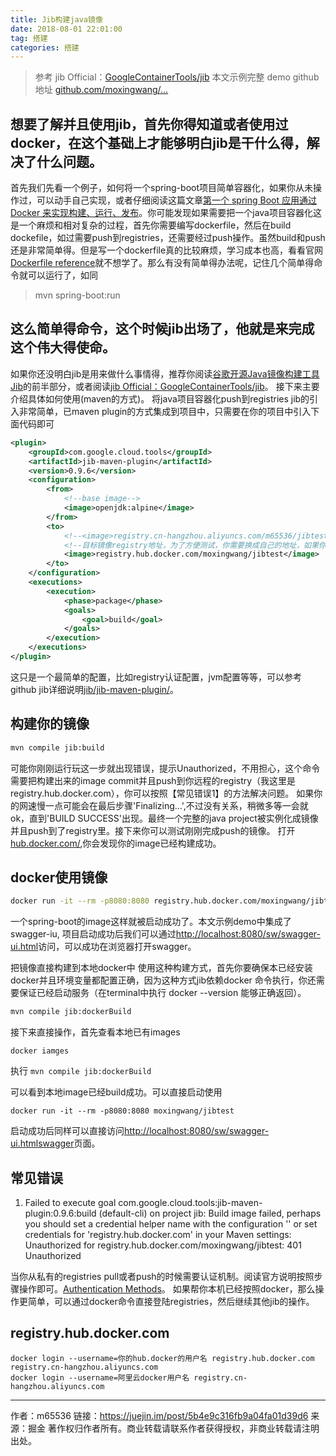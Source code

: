 ```yaml
---
title: Jib构建java镜像
date: 2018-08-01 22:01:00
tag: 搭建
categories: 搭建
---
```


> 参考
jib Official：[GoogleContainerTools/jib](https://link.juejin.im/?target=https%3A%2F%2Fgithub.com%2FGoogleContainerTools%2Fjib)
本文示例完整 demo github地址 [github.com/moxingwang/…](https://link.juejin.im/?target=https%3A%2F%2Fgithub.com%2Fmoxingwang%2Fjib)


## 想要了解并且使用jib，首先你得知道或者使用过docker，在这个基础上才能够明白jib是干什么得，解决了什么问题。

首先我们先看一个例子，如何将一个spring-boot项目简单容器化，如果你从未操作过，可以动手自己实现，或者仔细阅读这篇文章[第一个 spring Boot 应用通过Docker 来实现构建、运行、发布](https://blog.csdn.net/u010046908/article/details/56008445)。你可能发现如果需要把一个java项目容器化这是一个麻烦和相对复杂的过程，首先你需要编写dockerfile，然后在build dockefile，如过需要push到registries，还需要经过push操作。虽然build和push还是非常简单得。但是写一个dockerfile真的比较麻烦，学习成本也高，看看官网[Dockerfile reference](https://docs.docker.com/engine/reference/builder/#usage)就不想学了。那么有没有简单得办法呢，记住几个简单得命令就可以运行了，如同
> mvn spring-boot:run

## 这么简单得命令，这个时候jib出场了，他就是来完成这个伟大得使命。

如果你还没明白jib是用来做什么事情得，推荐你阅读[谷歌开源Java镜像构建工具Jib](http://www.infoq.com/cn/news/2018/07/google-opensource-Jib#)的前半部分，或者阅读[jib Official：GoogleContainerTools/jib](https://github.com/GoogleContainerTools/jib)。
接下来主要介绍具体如何使用(maven的方式)。
将java项目容器化push到registries
jib的引入非常简单，已maven plugin的方式集成到项目中，只需要在你的项目中引入下面代码即可
```xml
<plugin>
    <groupId>com.google.cloud.tools</groupId>
    <artifactId>jib-maven-plugin</artifactId>
    <version>0.9.6</version>
    <configuration>
        <from>
            <!--base image-->
            <image>openjdk:alpine</image>
        </from>
        <to>
            <!--<image>registry.cn-hangzhou.aliyuncs.com/m65536/jibtest</image>-->
            <!--目标镜像registry地址，为了方便测试，你需要换成自己的地址，如果你的网络不好，可以选用国内加速器，比如阿里云的-->
            <image>registry.hub.docker.com/moxingwang/jibtest</image>
        </to>
    </configuration>
    <executions>
        <execution>
            <phase>package</phase>
            <goals>
                <goal>build</goal>
            </goals>
        </execution>
    </executions>
</plugin>
```
这只是一个最简单的配置，比如registry认证配置，jvm配置等等，可以参考github jib详细说明[jib/jib-maven-plugin/](https://github.com/GoogleContainerTools/jib/tree/master/jib-maven-plugin#from-object)。

## 构建你的镜像
```sh
mvn compile jib:build
```
可能你刚刚运行玩这一步就出现错误，提示Unauthorized，不用担心，这个命令需要把构建出来的image commit并且push到你远程的registry（我这里是registry.hub.docker.com），你可以按照【常见错误1】的方法解决问题。
如果你的网速慢一点可能会在最后步骤'Finalizing...',不过没有关系，稍微多等一会就ok，直到'BUILD SUCCESS'出现。最终一个完整的java project被实例化成镜像并且push到了registry里。接下来你可以测试刚刚完成push的镜像。
打开[hub.docker.com/](https://hub.docker.com/),你会发现你的image已经构建成功。


## docker使用镜像
```sh
docker run -it --rm -p8080:8080 registry.hub.docker.com/moxingwang/jibtest
```
一个spring-boot的image这样就被启动成功了。本文示例demo中集成了swagger-iu, 项目启动成功后我们可以通过[http://localhost:8080/sw/swagger-ui.html](http://localhost:8080/sw/swagger-ui.html)访问，可以成功在浏览器打开swagger。

把镜像直接构建到本地docker中
使用这种构建方式，首先你要确保本已经安装docker并且环境变量都配置正确，因为这种方式jib依赖docker 命令执行，你还需要保证已经启动服务（在terminal中执行 docker --version 能够正确返回）。
```sh
mvn compile jib:dockerBuild
```
接下来直接操作，首先查看本地已有images
```
docker iamges
```

执行
```mvn compile jib:dockerBuild```

可以看到本地image已经build成功。可以直接启动使用
```
docker run -it --rm -p8080:8080 moxingwang/jibtest
```
启动成功后同样可以直接访问[http://localhost:8080/sw/swagger-ui.htmlswagger](http://localhost:8080/sw/swagger-ui.htmlswagger)页面。

## 常见错误

1. Failed to execute goal com.google.cloud.tools:jib-maven-plugin:0.9.6:build (default-cli) on project jib: Build image failed, perhaps you should set a credential helper name with the configuration '' or set credentials for 'registry.hub.docker.com' in your Maven settings: Unauthorized for registry.hub.docker.com/moxingwang/jibtest: 401 Unauthorized

当你从私有的registries pull或者push的时候需要认证机制。阅读官方说明按照步骤操作即可。[Authentication Methods](https://github.com/GoogleContainerTools/jib/blob/master/jib-maven-plugin/README.md)。
如果帮你本机已经按照docker，那么操作更简单，可以通过docker命令直接登陆registries，然后继续其他jib的操作。

## registry.hub.docker.com

```
docker login --username=你的hub.docker的用户名 registry.hub.docker.com
registry.cn-hangzhou.aliyuncs.com
docker login --username=阿里云docker用户名 registry.cn-hangzhou.aliyuncs.com
```
***

作者：m65536
链接：https://juejin.im/post/5b4e9c316fb9a04fa01d39d6
来源：掘金
著作权归作者所有。商业转载请联系作者获得授权，非商业转载请注明出处。